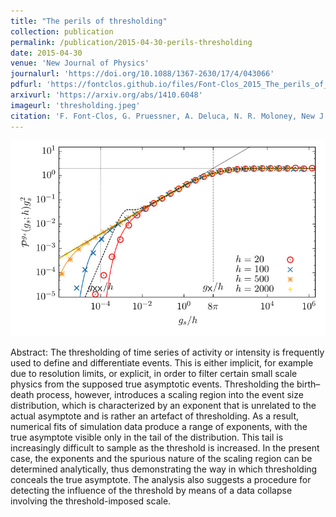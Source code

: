 ```yaml
---
title: "The perils of thresholding"
collection: publication
permalink: /publication/2015-04-30-perils-thresholding
date: 2015-04-30
venue: 'New Journal of Physics'
journalurl: 'https://doi.org/10.1088/1367-2630/17/4/043066'
pdfurl: 'https://fontclos.github.io/files/Font-Clos_2015_The_perils_of_thresholding.pdf'
arxivurl: 'https://arxiv.org/abs/1410.6048'
imageurl: 'thresholding.jpeg'
citation: 'F. Font-Clos, G. Pruessner, A. Deluca, N. R. Moloney, New J. Phys. 17 043066'
---
```

![image](/images/thresholding.jpeg)

Abstract: The thresholding of time series of activity or intensity is frequently used to define and differentiate events. This is either implicit, for example due to resolution limits, or explicit, in order to filter certain small scale physics from the supposed true asymptotic events. Thresholding the birth–death process, however, introduces a scaling region into the event size distribution, which is characterized by an exponent that is unrelated to the actual asymptote and is rather an artefact of thresholding. As a result, numerical fits of simulation data produce a range of exponents, with the true asymptote visible only in the tail of the distribution. This tail is increasingly difficult to sample as the threshold is increased. In the present case, the exponents and the spurious nature of the scaling region can be determined analytically, thus demonstrating the way in which thresholding conceals the true asymptote. The analysis also suggests a procedure for detecting the influence of the threshold by means of a data collapse involving the threshold-imposed scale.
